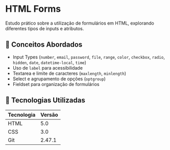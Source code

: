 # HTML Forms

Estudo prático sobre a utilização de formulários em HTML, explorando diferentes tipos de inputs e atributos.

## 📌 Conceitos Abordados

- Input Types (`number`, `email`, `password`, `file`, `range`, `color`, `checkbox`, `radio`, `hidden`, `date`, `datetime-local`, `time`)
- Uso de `label` para acessibilidade
- Textarea e limite de caracteres (`maxlength`, `minlength`)
- Select e agrupamento de opções (`optgroup`)
- Fieldset para organização de formulários

## 🚀 Tecnologias Utilizadas

| Tecnologia | Versão |
|------------|--------|
| HTML       | 5.0    |
| CSS        | 3.0    |
| Git        | 2.47.1 |
